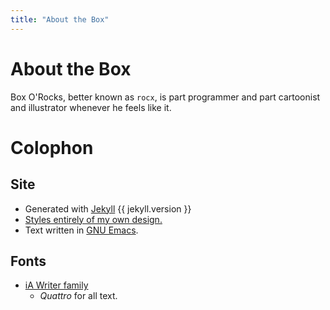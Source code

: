 ```yaml
---
title: "About the Box"
---
```


# About the Box

Box O'Rocks, better known as `rocx`, is part programmer and part
cartoonist and illustrator whenever he feels like it.

# Colophon

## Site

* Generated with [Jekyll](https://jekyllrb.com/) {{ jekyll.version }}
* [Styles entirely of my own design.](https://github.com/rocx/rocx.github.io/)
* Text written in [GNU Emacs](https://gnu.org/s/emacs).

## Fonts

* [iA Writer family](https://github.com/iaolo/iA-Fonts)
  * _Quattro_ for all text.
